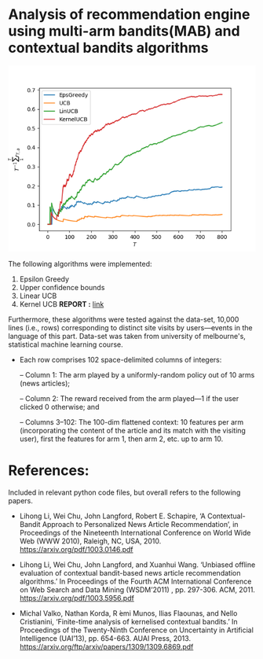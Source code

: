 # Analysis of recommendation engine using multi-arm bandits(MAB) and contextual bandits algorithms #

![Graph-Plot of relative performance](https://github.com/anubhav-cs/Machine-Learning-and-AI/blob/master/multiarm-bandits/images/foo.png)

The following algorithms were implemented:

1. Epsilon Greedy
2. Upper confidence bounds
3. Linear UCB
4. Kernel UCB **REPORT :** [link](https://github.com/anubhav-cs/Numerical-Methods/blob/master/Shallow%20Water%20Flow/Modelling%20the%20Shallow%20Water%20Flow.pdf)


Furthermore, these algorithms were tested against the data-set, 10,000 lines (i.e., rows) corresponding to distinct site visits by users—events in the language of this part. Data-set was taken from university of melbourne's, statistical machine learning course.

* Each row comprises 102 space-delimited columns of integers:

  – Column 1: The arm played by a uniformly-random policy out of 10 arms (news articles);

  – Column 2: The reward received from the arm played—1 if the user clicked 0 otherwise; and

  – Columns 3–102: The 100-dim flattened context: 10 features per arm (incorporating the content of
the article and its match with the visiting user), first the features for arm 1, then arm 2, etc. up to
arm 10.


# References: #

Included in relevant python code files, but overall refers to the following papers.


* Lihong Li, Wei Chu, John Langford, Robert E. Schapire, ‘A Contextual-Bandit Approach to Personalized News Article Recommendation’, in Proceedings of the Nineteenth International Conference on World Wide Web (WWW 2010), Raleigh, NC, USA, 2010. <https://arxiv.org/pdf/1003.0146.pdf>

* Lihong Li, Wei Chu, John Langford, and Xuanhui Wang.  ‘Unbiased offline evaluation of contextual bandit-based news article recommendation algorithms.’  In Proceedings of the Fourth ACM International Conference on Web Search and Data Mining (WSDM’2011)
, pp.  297-306. ACM, 2011. <https://arxiv.org/pdf/1003.5956.pdf>

* Michal Valko, Nathan Korda, R ́emi Munos, Ilias Flaounas, and Nello Cristianini, ‘Finite-time analysis of kernelised contextual bandits.’  In Proceedings of the Twenty-Ninth Conference on Uncertainty in Artificial Intelligence (UAI’13), pp.  654-663.  AUAI Press, 2013. <https://arxiv.org/ftp/arxiv/papers/1309/1309.6869.pdf>
